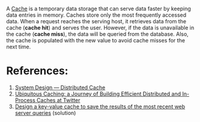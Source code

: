 A [Cache](../1.%20Base/2.%20Components/Cache/Cache.md) is a temporary data storage that can serve data faster by keeping data entries in memory. Caches store only the most frequently accessed data. When a request reaches the serving host, it retrieves data from the cache (**cache hit**) and serves the user. However, if the data is unavailable in the cache (**cache miss**), the data will be queried from the database. Also, the cache is populated with the new value to avoid cache misses for the next time.



# References:

1. [System Design — Distributed Cache](https://medium.com/@udayansawant7/system-design-distributed-cache-c7234b6c5e3e)
2. [Ubiquitous Caching: a Journey of Building Efficient Distributed and In-Process Caches at Twitter](https://www.infoq.com/presentations/trends-caches/)
3. [Design a key-value cache to save the results of the most recent web server queries](https://github.com/donnemartin/system-design-primer/blob/master/solutions/system_design/query_cache/README.md) (solution)